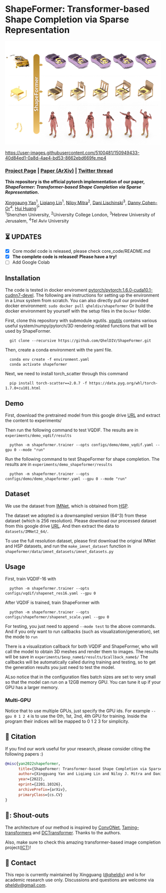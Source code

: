 # ShapeFormer: Transformer-based Shape Completion via Sparse Representation

<img src='assets/teaser.jpg'/>

https://user-images.githubusercontent.com/5100481/150949433-40d84ed1-0a8d-4ae4-bd53-8662ebd669fe.mp4

### [Project Page](https://shapeformer.github.io/) | [Paper (ArXiv)](https://arxiv.org/abs/2201.10326) | [Twitter thread](https://twitter.com/yan_xg/status/1539108339422212096)
<!-- | [Pre-trained Models](https://www.dropbox.com/s/we886b1fqf2qyrs/ckpts_ICT.zip?dl=0) :fire: |  -->

**This repository is the official pytorch implementation of our paper, *ShapeFormer: Transformer-based Shape Completion via Sparse Representation*.**

[Xinggaung Yan](http://yanxg.art)<sup>1</sup>,
[Liqiang Lin](https://vcc.tech/people-4)<sup>1</sup>,
[Niloy Mitra](http://www0.cs.ucl.ac.uk/staff/n.mitra/)<sup>2</sup>,
[Dani Lischinski](https://www.cs.huji.ac.il/~danix/)<sup>3</sup>,
[Danny Cohen-Or](https://danielcohenor.com/)<sup>4</sup>,
[Hui Huang](https://vcc.tech/~huihuang)<sup>1†</sup> <br>
<sup>1</sup>Shenzhen University, <sup>2</sup>University College London, <sup>3</sup>Hebrew University of Jerusalem, <sup>4</sup>Tel Aviv University

## :hourglass_flowing_sand: UPDATES
- [x] Core model code is released, please check core_code/README.md
- [x] **The complete code is released! Please have a try!**
- [ ] Add Google Colab

## Installation
The code is tested in docker enviroment [pytorch/pytorch:1.6.0-cuda10.1-cudnn7-devel](https://hub.docker.com/layers/pytorch/pytorch/pytorch/1.6.0-cuda10.1-cudnn7-devel/images/sha256-ccebb46f954b1d32a4700aaeae0e24bd68653f92c6f276a608bf592b660b63d7?context=explore).
The following are instructions for setting up the environment in a Linux system from scratch.
You can also directly pull our provided docker environment: `sudo docker pull qheldiv/shapeformer`
Or build the docker environment by yourself with the setup files in the `Docker` folder.

First, clone this repository with submodule xgutils. [xgutils](https://github.com/QhelDIV/xgutils.git) contains various useful system/numpy/pytorch/3D rendering related functions that will be used by ShapeFormer.

      git clone --recursive https://github.com/QhelDIV/ShapeFormer.git

Then, create a conda environment with the yaml file.

      conda env create -f environment.yaml
      conda activate shapeformer

Next, we need to install torch_scatter through this command

      pip install torch-scatter==2.0.7 -f https://data.pyg.org/whl/torch-1.7.0+cu101.html

## Demo

First, download the pretrained model from this google drive [URL](https://drive.google.com/file/d/1IF7FgmoUnKzGCkAj-iIH8otF3gg_D1ff/view?usp=sharing) and extract the content to experiments/

Then run the following command to test VQDIF. The results are in `experiments/demo_vqdif/results`

      python -m shapeformer.trainer --opts configs/demo/demo_vqdif.yaml --gpu 0 --mode "run"

Run the following command to test ShapeFormer for shape completion. The results are in `experiments/demo_shapeformer/results`

      python -m shapeformer.trainer --opts configs/demo/demo_shapeformer.yaml --gpu 0 --mode "run"

## Dataset

We use the dataset from [IMNet](https://github.com/czq142857/IM-NET#datasets-and-pre-trained-weights), which is obtained from [HSP](https://github.com/chaene/hsp).

The dataset we adopted is a downsampled version (64^3) from these dataset (which is 256 resolution).
Please download our processed dataset from this google drive [URL](https://drive.google.com/file/d/1HUbI45KmXCDJv-YVYxRj-oSPCp0D0xLh/view?usp=sharing).
And then extract the data to `datasets/IMNet2_64/`.

To use the full resolution dataset, please first download the original IMNet and HSP datasets, and run the `make_imnet_dataset` function in `shapeformer/data/imnet_datasets/imnet_datasets.py`

## Usage


First, train VQDIF-16 with 

      python -m shapeformer.trainer --opts configs/vqdif/shapenet_res16.yaml --gpu 0

After VQDIF is trained, train ShapeFormer with

      python -m shapeformer.trainer --opts configs/shapeformer/shapenet_scale.yaml --gpu 0

For testing, you just need to append `--mode test` to the above commands.
And if you only want to run callbacks (such as visualization/generation), set the mode to `run`

There is a visualization callback for both VQDIF and ShapeFormer, who will call the model to obtain 3D meshes and render them to images. The results will be save in `experiments/$exp_name$/results/$callback_name$/`
The callbacks will be automatically called during training and testing, so to get the generation results you just need to test the model.

ALso notice that in the configuration files batch sizes are set to very small so that the model can run on a 12GB memory GPU. You can tune it up if your GPU has a larger memory.

### Multi-GPU
Notice that to use multiple GPUs, just specify the GPU ids. For example `--gpu 0 1 2 4` is to use the 0th, 1st, 2nd, 4th GPU for training. Inside the program their indices will be mapped to 0 1 2 3 for simplicity.


## :notebook_with_decorative_cover: Citation

If you find our work useful for your research, please consider citing the following papers :)

```bibtex
@misc{yan2022shapeformer,
      title={ShapeFormer: Transformer-based Shape Completion via Sparse Representation}, 
      author={Xingguang Yan and Liqiang Lin and Niloy J. Mitra and Dani Lischinski and Danny Cohen-Or and Hui Huang},
      year={2022},
      eprint={2201.10326},
      archivePrefix={arXiv},
      primaryClass={cs.CV}
}
```

## 📢: Shout-outs
The architecture of our method is inspired by [ConvONet](https://github.com/autonomousvision/convolutional_occupancy_networks), [Taming-transformers](https://github.com/CompVis/taming-transformers) and [DCTransformer](https://github.com/benjs/DCTransformer-PyTorch).
Thanks to the authors.

Also, make sure to check this amazing transformer-based image completion project([ICT](https://github.com/raywzy/ICT))!

## :email: Contact

This repo is currently maintained by Xingguang ([@qheldiv](https://github.com/qheldiv)) and is for academic research use only. Discussions and questions are welcome via qheldiv@gmail.com. 
